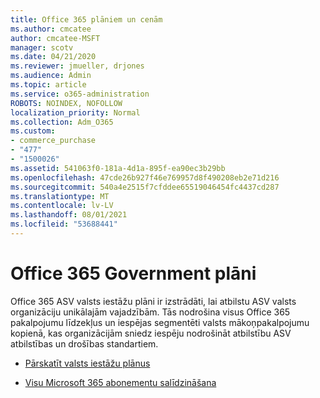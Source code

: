 ```yaml
---
title: Office 365 plāniem un cenām
ms.author: cmcatee
author: cmcatee-MSFT
manager: scotv
ms.date: 04/21/2020
ms.reviewer: jmueller, drjones
ms.audience: Admin
ms.topic: article
ms.service: o365-administration
ROBOTS: NOINDEX, NOFOLLOW
localization_priority: Normal
ms.collection: Adm_O365
ms.custom:
- commerce_purchase
- "477"
- "1500026"
ms.assetid: 541063f0-181a-4d1a-895f-ea90ec3b29bb
ms.openlocfilehash: 47cde26b927f46e769957d8f490208eb2e71d216
ms.sourcegitcommit: 540a4e2515f7cfddee65519046454fc4437cd287
ms.translationtype: MT
ms.contentlocale: lv-LV
ms.lasthandoff: 08/01/2021
ms.locfileid: "53688441"
---
```

# <a name="office-365-government-plans"></a>Office 365 Government plāni

Office 365 ASV valsts iestāžu plāni ir izstrādāti, lai atbilstu ASV valsts organizāciju unikālajām vajadzībām. Tās nodrošina visus Office 365 pakalpojumu līdzekļus un iespējas segmentēti valsts mākoņpakalpojumu kopienā, kas organizācijām sniedz iespēju nodrošināt atbilstību ASV atbilstības un drošības standartiem.
  
- [Pārskatīt valsts iestāžu plānus](https://products.office.com/government/compare-office-365-government-plans)

- [Visu Microsoft 365 abonementu salīdzināšana](https://products.office.com/business/compare-more-office-365-for-business-plans)